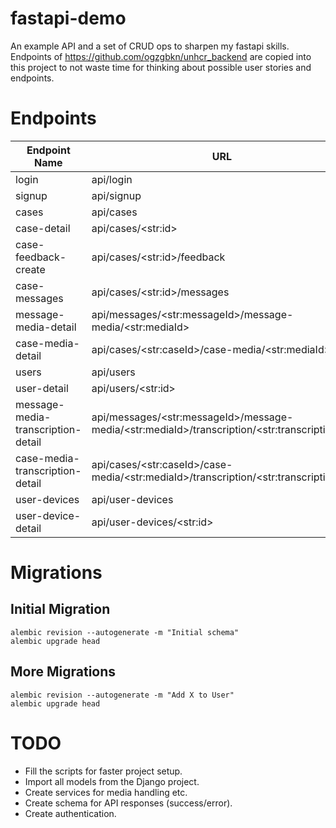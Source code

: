 # fastapi-demo

An example API and a set of CRUD ops to sharpen my fastapi skills. Endpoints of https://github.com/ogzgbkn/unhcr_backend are copied into this project to not waste time for thinking about possible user stories and endpoints.

# Endpoints

| Endpoint Name                         | URL                                                                                                  | Description   |IsImplemented? |
| --------------                        | ----------------                                                                                     | ------------  | ------------  |
| login                                 | api/login                                                                                            |               |               |
| signup                                | api/signup                                                                                           |               |               |
| cases                                 | api/cases                                                                                            |               |               |
| case-detail                           | api/cases/\<str:id>                                                                                  |               |               |
| case-feedback-create                  | api/cases/\<str:id>/feedback                                                                         |               |               |
| case-messages                         | api/cases/\<str:id>/messages                                                                         |               |               |
| message-media-detail                  | api/messages/\<str:messageId>/message-media/\<str:mediaId>                                           |               |               |
| case-media-detail                     | api/cases/\<str:caseId>/case-media/\<str:mediaId>                                                    |               |               |
| users                                 | api/users                                                                                            |               |               |
| user-detail                           | api/users/\<str:id>                                                                                  |               |               |
| message-media-transcription-detail    | api/messages/\<str:messageId>/message-media/\<str:mediaId>/transcription/\<str:transcriptionId>      |               |               |
| case-media-transcription-detail       | api/cases/\<str:caseId>/case-media/\<str:mediaId>/transcription/\<str:transcriptionId>               |               |               |
| user-devices                          | api/user-devices                                                                                     |               |               |
| user-device-detail                    | api/user-devices/\<str:id>                                                                           |               |               |

# Migrations

## Initial Migration
```
alembic revision --autogenerate -m "Initial schema"
alembic upgrade head
```

## More Migrations
```
alembic revision --autogenerate -m "Add X to User"
alembic upgrade head
```

# TODO
- Fill the scripts for faster project setup.
- Import all models from the Django project.
- Create services for media handling etc.
- Create schema for API responses (success/error).
- Create authentication.